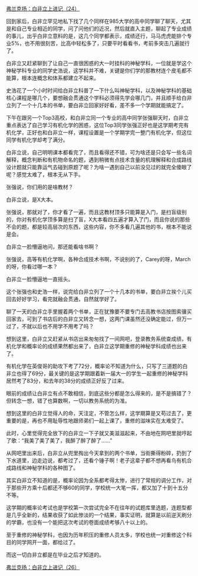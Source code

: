 <p></p><a href="https://zhuanlan.zhihu.com/p/96657375" data-draft-node="block" data-draft-type="link-card" data-image="https://pic2.zhimg.com/v2-7f242fb4c50a95499278bef37a5af871_180x120.jpg" data-image-width="963" data-image-height="330" class="internal">弗兰克扬：白非立上进记（24）</a><p>回到家后，白非立罕见地私下找了几个同样在985大学的高中同学聊了聊天，尤其是和自己专业相近的同学，问了问他们的近况，然后就直入主题，聊起了专业成绩的事儿，出乎白非立意料的是，这几个同学都表示，成绩还行，马马虎虎能排个专业5%，也不用很刻苦，比高中轻松多了，只要平时看看书，考前多突击几遍就行了。</p><p>白非立又赶紧聊到了让自己一直很困惑的大一时挂科的神秘学科，一位就是学这个神秘学科专业的同学史浩说，这学科并不难，关键是你们学的那教材连个皮毛都不能算，根本连概念和体系都建立不起来。</p><p>史浩花了一个小时时间给白非立科普了一下什么叫神秘学科，以及神秘学科的基础核心课程是哪几个，要想融会贯通这个学科必须得先学会哪几门，并且顺手给白非立列了一个十几本的书单，要白非立回家好好看，差不多一个学期就能搞定了。</p><p>下午在跟另一个Top3高校，和白非立同一个专业的高中同学张强聊天时，白非立重点表达了自己学习有机化学的困惑，这位Top3同学张强正好也是这学期考完有机化学，正好也和白非立一样，课程设置是一个学期学完一整门有机化学，但这位同学有机化学却考了满分。</p><p>白非立说，自己明明课本都看完了，而且看得还不错，可为啥还是只会写一些名词解释，概念判断和有机物命名的题，遇到稍微有点技术含量的机理解释和合成路线设计题就只能靠运气去碰到原题了呢？为啥一遇到自己以前没见过的就完全傻眼了呢？感觉太难了，根本无从下手。</p><p>张强说，你们用的是啥教材？</p><p>白非立说，是X大本。</p><p>张强说，那就对了，你才看了一遍，而且这教材顶多只能算是入门，是扫盲级别的，你对有机化学顶多算是扫了盲，X大本看四五遍才算入了门，而且你说的那些不会的题，都是较高层次的东西，这些内容，你不多看几遍其他的书，根本不能说是会。</p><p>白非立一脸懵逼地问，那还能看啥书啊？</p><p>张强说，高等有机化学啊，各种合成技术书啊，不说别的了，Carey的呀，March的呀，你看过哪一本？</p><p>白非立一脸懵逼地一直摇头。</p><p>这个张强也和史浩一样，说完给白非立列了一个十几本的书单，要白非立挨个儿买回去好好学习，看完就融会贯通，自然就学好了。</p><p>聊了一天的白非立手里握着两个书单，正在犹豫要不要专门去高教书店按图索骥买回家去，可到了书店后的白非立又转念一想，这两门课虽然还没确定能过，但万一过了，不就以后也不用学不用考了吗？</p><p>想到这里，白非立又赶紧从书店出来匆匆找了一间网吧，登录教务系统查成绩，有机化学和概率论的成绩果然都出来了，白非立这学期重修的神秘学科成绩也出来了。</p><p>有机化学在英俊哥的助攻下考了72分，概率论不知道为什么，只写了三道题的白非立也得了69分，最关键的是这学期跟着新一届大一的学生一起重修的神秘学科居然考了83分，和去年的38分的成绩正好反了过来。</p><p>眼前的成绩让白非立有点不敢相信，到底这些分都是怎么得来的，是不是搞错了？但转念一想，错了也算数啊，一切以教务系统的为准。</p><p>想到这里的白非立觉得人的命，天注定，不管怎么样，这学期算是又苟过去了，更重要的是，再也不用耻辱性地跟师弟们一起上课了，重修的滋味实在太难受了。</p><p>此时，心里觉得完全放下的白非立一下子就又美滋滋起来，不由地在网吧里就哼起了歌：“我美了美了美了，我醉了醉了醉了……”</p><p>从网吧里出来后，白非立从兜里掏出今天拿到的两个书单，当街撕得粉碎，扔到了下水道里，边走边说，都考过了，还看个锤子啊！老子这辈子都不想再看鸟有机合成路线和神秘学科的各种图了。</p><p>其实白非立不知道的是，概率论因为全系都考得太惨，进行了常规的调分工作，对于那些开方乘十后都还不够60的同学，学校统一大笔一挥，都又加了十到十五分不等。</p><p>这学期的概率论考试也是学校第一次尝试完全不在往年的试题库里选题，连题型都是几乎全新的，结果收获了如此惨淡的一个结果，事实证明，就算是以前逆天刷分的学霸，也没有一个能把这次考试的卷面成绩考够八十以上的。</p><p>至于重修的神秘学科，也因为历年积压的重修人员太多，学校也统一对重修这个科目的同学网开一面，都给过了。</p><p>而这一切白非立都是在毕业之后才知道的。</p><a href="https://zhuanlan.zhihu.com/p/96836473" data-draft-node="block" data-draft-type="link-card" data-image="https://pic1.zhimg.com/v2-e0fa4cf9cb01fbd2eb87caef3ca959c4_180x120.jpg" data-image-width="851" data-image-height="356" class="internal">弗兰克扬：白非立上进记（26）</a><p></p>